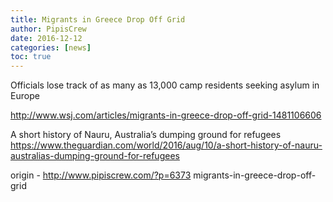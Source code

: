 ```yaml
---
title: Migrants in Greece Drop Off Grid
author: PipisCrew
date: 2016-12-12
categories: [news]
toc: true
---
```


Officials lose track of as many as 13,000 camp residents seeking asylum in Europe

http://www.wsj.com/articles/migrants-in-greece-drop-off-grid-1481106606

A short history of Nauru, Australia’s dumping ground for refugees
https://www.theguardian.com/world/2016/aug/10/a-short-history-of-nauru-australias-dumping-ground-for-refugees

origin - http://www.pipiscrew.com/?p=6373 migrants-in-greece-drop-off-grid